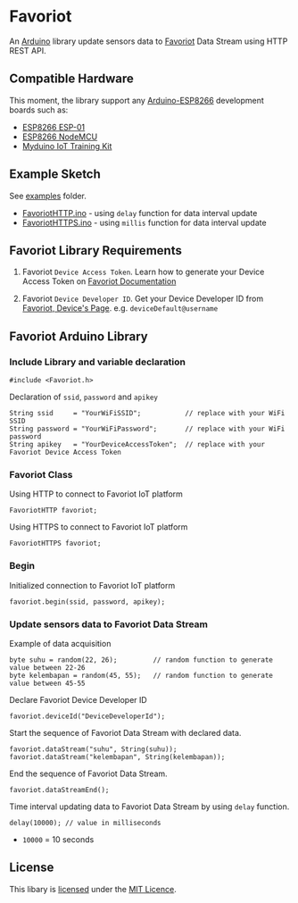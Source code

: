 # Favoriot

An [Arduino](https://arduino.cc/) library update sensors data to [Favoriot](https://platform.favoriot.com/v2/signup/FAVO7245IFBK) Data Stream using HTTP REST API.

## Compatible Hardware

This moment, the library support any [Arduino-ESP8266](https://github.com/esp8266/Arduino) development boards such as:
* [ESP8266 ESP-01](https://www.myduino.com/index.php?route=product/product&product_id=712)
* [ESP8266 NodeMCU](https://www.myduino.com/index.php?route=product/product&product_id=920)
* [Myduino IoT Training Kit](https://www.myduino.com/index.php?route=product/product&product_id=1004)

## Example Sketch

See [examples](examples) folder.
* [FavoriotHTTP.ino](examples/FavoriotHTTP/FavoriotHTTP.ino) - using `delay` function for data interval update
* [FavoriotHTTPS.ino](examples/FavoriotHTTPS/FavoriotHTTPS.ino) - using `millis` function for data interval update

## Favoriot Library Requirements

1. Favoriot `Device Access Token`. Learn how to generate your Device Access Token on [Favoriot Documentation](https://platform.favoriot.com/tutorial/v2/#device-access-token)

2. Favoriot `Device Developer ID`. Get your Device Developer ID from [Favoriot, Device's Page](https://platform.favoriot.com/v2/iot/devices). e.g. `deviceDefault@username`

## Favoriot Arduino Library

### Include Library and variable declaration

```arduino
#include <Favoriot.h>
```
Declaration of `ssid`, `password` and `apikey`

```arduino
String ssid     = "YourWiFiSSID";           // replace with your WiFi SSID
String password = "YourWiFiPassword";       // replace with your WiFi password
String apikey   = "YourDeviceAccessToken";  // replace with your Favoriot Device Access Token
```
### Favoriot Class

Using HTTP to connect to Favoriot IoT platform

```arduino
FavoriotHTTP favoriot;
```

Using HTTPS to connect to Favoriot IoT platform

```arduino
FavoriotHTTPS favoriot;
```

### Begin

Initialized connection to Favoriot IoT platform

```arduino
favoriot.begin(ssid, password, apikey); 
```

### Update sensors data to Favoriot Data Stream

Example of data acquisition

```arduino
byte suhu = random(22, 26);         // random function to generate value between 22-26
byte kelembapan = random(45, 55);   // random function to generate value between 45-55
```

Declare Favoriot Device Developer ID

```arduino
favoriot.deviceId("DeviceDeveloperId");
```
Start the sequence of Favoriot Data Stream with declared data. 

```arduino
favoriot.dataStream("suhu", String(suhu));
favoriot.dataStream("kelembapan", String(kelembapan));
```

End the sequence of Favoriot Data Stream.

```arduino
favoriot.dataStreamEnd();
```
Time interval updating data to Favoriot Data Stream by using `delay` function.
```arduino
delay(10000); // value in milliseconds
```
* `10000` = 10 seconds

## License

This libary is [licensed](LICENSE) under the [MIT Licence](https://en.wikipedia.org/wiki/MIT_License).
